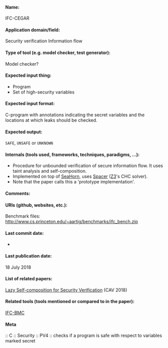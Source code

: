 #### Name:
IFC-CEGAR

#### Application domain/field:
Security verification
Information flow

#### Type of tool (e.g. model checker, test generator):
Model checker?

#### Expected input thing:
- Program
- Set of high-security variables

#### Expected input format:
C-program with annotations indicating the secret variables and the locations at which leaks should be checked.

#### Expected output:
`SAFE`, `UNSAFE` or `UNKNOWN`

#### Internals (tools used, frameworks, techniques, paradigms, ...):
- Procedure for unbounded verification of secure information flow. It uses taint analysis and self-composition.
- Implemented on top of [SeaHorn](SeaHorn.md), uses [Spacer](../Solvers/Spacer.md) ([Z3](../Solvers/SMT/Z3.md)'s CHC solver).
- Note that the paper calls this a 'prototype implementation'.

#### Comments:

#### URIs (github, websites, etc.):
Benchmark files: http://www.cs.princeton.edu/~aartig/benchmarks/ifc_bench.zip

#### Last commit date:
-

#### Last publication date:
18 July 2018

#### List of related papers:
[Lazy Self-composition for Security Verification](https://doi.org/10.1007/978-3-319-96142-2_11) (CAV 2018)

#### Related tools (tools mentioned or compared to in the paper):
[IFC-BMC](IFC-BMC.md)

#### Meta
:: C
:: Security
:: PV4 :: checks if a program is safe with respect to variables marked secret